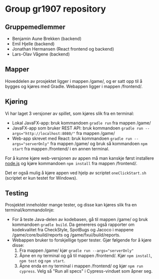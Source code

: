 # Group gr1907 repository

## Gruppemedlemmer
  - Benjamin Aune Brekken (backend)
  - Emil Hjelle (backend)
  - Jonathan Hermansen (React frontend og backend)
  - Lars-Olav Vågene (backend)

## Mapper
Hoveddelen av prosjektet ligger i mappen /game/, og er satt opp til å bygges og kjøres med Gradle. Webappen ligger i mappen /frontend/.

## Kjøring
Vi har laget 3 versjoner av spillet, som kjøres slik fra en terminal:
* Lokal JavaFX-app: bruk kommandoen `gradle run` fra mappen /game/
* JavaFX-app som bruker REST API: bruk kommandoen `gradle run --args="http://localhost:8080/"` fra mappen /game/
* Web-app skrevet med React: bruk kommandoen `gradle run --args="serverOnly"` fra mappen /game/ og bruk så kommandoen `npm start` fra mappen /frontend/ i en annen terminal.

For å kunne kjøre web-versjonen av appen må man kanskje først installere [node.js](https://nodejs.org/en/) og kjøre kommandoen `npm install` fra mappen /frontend/.

Det er også mulig å kjøre appen ved hjelp av scriptet `oneClickStart.sh` (scriptet er kun testet for Windows).

## Testing
Prosjektet inneholder mange tester, og disse kan kjøres slik fra en terminal/kommandolinje:
* For å teste Java-delen av kodebasen, gå til mappen /game/ og bruk kommandoen `gradle build`. 
Da genereres også rapporter om kodekvalitet fra CheckStyle, SpotBugs og Jacoco i mappene /game/core/build/reports og /game/fxui/build/reports.
* Webappen bruker to forskjellige typer tester. Gjør følgende for å kjøre disse:
    1. Fra mappen /game/ kjør `gradle run --args="serverOnly"`
    2. Åpne en ny terminal og gå til mappen /frontend/. Kjør `npm install`, `npm test` og `npm start`.
    3. Åpne enda en ny terminal i mappen /frontend/ og kjør `npm run cypress`. Velg så "Run all specs" i Cypress-vinduet som åpner seg.


